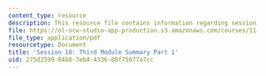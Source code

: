```yaml
---
content_type: resource
description: This resource file contains information regarding session 18.
file: https://ol-ocw-studio-app-production.s3.amazonaws.com/courses/11-s945-urbanizing-china-a-reflective-dialogue-fall-2013/275d259904b87eb4433608f75677a7cc_MIT11_S945F13_Session18.pdf
file_type: application/pdf
resourcetype: Document
title: 'Session 18: Third Module Summary Part 1'
uid: 275d2599-04b8-7eb4-4336-08f75677a7cc
---
```

